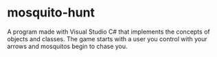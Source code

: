 # mosquito-hunt
A program made with Visual Studio C# that implements the concepts of objects and classes. The game starts with a user you control with your arrows and mosquitos begin to chase you.
